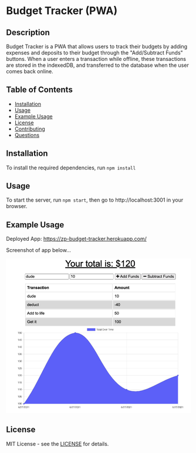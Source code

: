 # Budget Tracker (PWA)


## Description

Budget Tracker is a PWA that allows users to track their budgets by adding expenses and deposits to their budget through the "Add/Subtract Funds" buttons.  When a user enters a transaction while offline, these transactions are stored in the indexedDB, and transferred to the database when the user comes back online.

## Table of Contents

- [Installation](#installation)
- [Usage](#usage)
- [Example Usage](#example-usage)
- [License](#license)
- [Contributing](#contributing)
- [Questions](#questions)

## Installation

To install the required dependencies, run `npm install`


## Usage

To start the server, run `npm start`, then go to http://localhost:3001 in your browser.


## Example Usage

Deployed App: https://zp-budget-tracker.herokuapp.com/

Screenshot of app below...

![screenshot](public/icons/screenshotbudget.png)

## License

MIT License - see the [LICENSE](https://www.mit.edu/~amini/LICENSE.md) for details.


